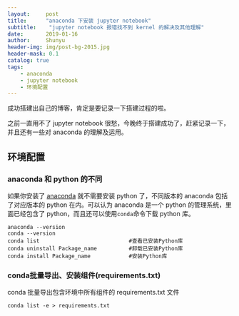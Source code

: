 ```yaml
---
layout:     post
title:      "anaconda 下安装 jupyter notebook"
subtitle:    "jupyter notebook 报错找不到 kernel 的解决及其他理解"
date:       2019-01-16
author:     Shunyu
header-img: img/post-bg-2015.jpg
header-mask: 0.1
catalog: true
tags:
    - anaconda
    - jupyter notebook
    - 环境配置
---
```





成功搭建出自己的博客，肯定是要记录一下搭建过程的啦。



之前一直用不了 jupyter notebook 很愁，今晚终于搭建成功了，赶紧记录一下，并且还有一些对 anaconda 的理解及运用。



## 环境配置

### anaconda 和 python 的不同

如果你安装了 [anaconda](https://www.anaconda.com/download/) 就不需要安装 python 了，不同版本的 anaconda 包括了对应版本的 python 在内。可以认为 anaconda 是一个 python 的管理系统，里面已经包含了 python，而且还可以使用`conda`命令下载 python 库。

```
anaconda --version
conda --version
conda list                            #查看已安装Python库
conda uninstall Package_name          #卸载已安装Python库
conda install Package_name            #安装Python库
```



### conda批量导出、安装组件(requirements.txt)

conda 批量导出包含环境中所有组件的 requirements.txt 文件

```
conda list -e > requirements.txt
```

conda 批量安装 requirements.txt 文件中包含的组件依赖

```
conda install --yes --file requirements.txt
```



### jupyter notebook

anaconda 中同样也安装了 jupyter notebook，所以不需要再安装了，通过命令即可运行：

```
jupyter notebook
```

但是我出现了以下问题：

```
I couldn't find a kernel matching IPython (Python 2.7). Please select a kernel
```



#### 解决方法

原来是没有安装 ipykernel 库所导致的，安装即可。

```
conda install ipykernel
```



#### 探索过程

##### 查看安装的 kernel

1. 首先打开 Anaconda Prompt 应用。

2. 输入以下命令查看安装的 kernel 和位置。

   ```
   jupyter kernelspec list
   ```

3. 进入安装目录，搜索打开 kernel.json 可查看python的编辑器的路径文件是否与安装路径一样，但是我发现我在这里搜不到这个文件，那就代表我连 kernel 都没有安装，虽然我的 anaconda 自带 python3.5，但这时候我就以为需要安装一个 python3.5 虚拟环境才能得到 python3.5 的 kernel。

   

##### 安装 python 虚拟环境

可通过以下命令查看已有环境：

```
conda info -e
```

在输入这条命令后，我只出现了 `root` 环境，这时我以为自己没有 python3.5 的环境便打算安装。



安装 python 3.5 虚拟环境步骤如下：

```
conda create -n py35 python=3.5
```

但是在这时候我看到 [在jupyter notebook上使用python虚拟环境](https://www.jianshu.com/p/f70ea020e6f9) 博客里有直接在创建环境时便为其预装 ipykernel 的操作：

```
conda create -n py35 python=3.5 ipykernel
```



这个时候我就明白了，jupyter notebook 的 kernel 需要在环境中安装 ipykernel 这个库才可以有，这个时候自然就不需要 python 3.5 虚拟环境，因为我的 `root` 环境便是 python 3.5 的，这个时候只需要在 `root` 环境下安装 `ipykernel` 库即可。



## 致谢

[pip和conda批量导出、安装组件(requirements.txt)](https://blog.csdn.net/chekongfu/article/details/83187591)

[Anaconda jupyter notebook 出现 kernel error 解决办法](https://www.cnblogs.com/wangliman/p/9855352.html)

[用conda创建python虚拟环境](https://blog.csdn.net/lyy14011305/article/details/59500819)

[在jupyter notebook上使用python虚拟环境](https://www.jianshu.com/p/f70ea020e6f9)